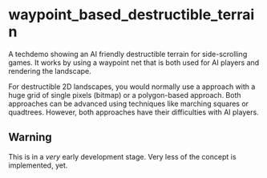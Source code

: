 # waypoint_based_destructible_terrain

A techdemo showing an AI friendly destructible terrain for side-scrolling games. It works by using a waypoint net that is both used for AI players and rendering the landscape.

For destructible 2D landscapes, you would normally use a approach with a huge grid of single pixels (bitmap) or a polygon-based approach. Both approaches can be advanced using techniques like marching squares or quadtrees. However, both approaches have their difficulties with AI players.

## Warning

This is in a _very_ early development stage. Very less of the concept is implemented, yet.
